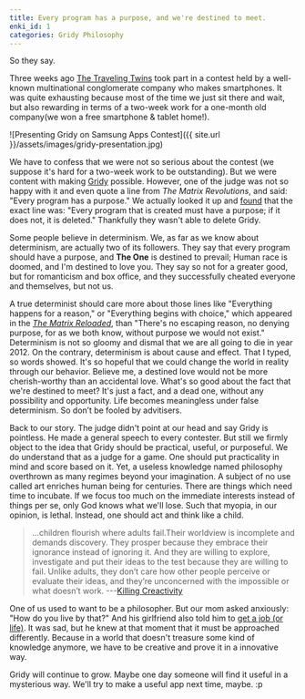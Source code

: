 ```yaml
---
title: Every program has a purpose, and we're destined to meet.
enki_id: 1
categories: Gridy Philosophy
---
```

So they say.

Three weeks ago [The Traveling Twins](http://ttwns.tw) took part in a contest held by a well-known multinational conglomerate company who makes smartphones. It was quite exhausting because most of the time we just sit there and wait, but also rewarding in terms of a two-week work for a one-month old company(we won a free smartphone & tablet home!).

![Presenting Gridy on Samsung Apps Contest]({{ site.url }}/assets/images/gridy-presentation.jpg)

We have to confess that we were not so serious about the contest (we suppose it's hard for a two-week work to be outstanding). But we were content with making [Gridy](http://ttwns.tw/gridy "Link to Gridy's website") possible. However, one of the judge was not so happy with it and even quote a line from *The Matrix Revolutions*, and said: "Every program has a purpose." We actually looked it up and [found](http://www.generationterrorists.com/quotes/the_matrix_revolutions.shtml) that the exact line was: "Every program that is created must have a purpose; if it does not, it is deleted." Thankfully they wasn't able to delete Gridy.

Some people believe in determinism. We, as far as we know about determinism, are actually two of its followers. They say that every program should have a purpose, and **The One** is destined to prevail; Human race is doomed, and I'm destined to love you. They say so not for a greater good, but for romanticism and box office, and they successfully cheated everyone and themselves, but not us.

A true determinist should care more about those lines like "Everything happens for a reason," or "Everything begins with choice," which appeared in the [*The Matrix Reloaded*](http://en.wikiquote.org/wiki/The_Matrix_Reloaded), than "There's no escaping reason, no denying purpose, for as we both know, without purpose we would not exist." Determinism is not so gloomy and dismal that we are all going to die in year 2012. On the contrary, determinism is about cause and effect. That I typed, so words showed. It's so hopeful that we could change the world in reality through our behavior. Believe me, a destined love would not be more cherish-worthy than an accidental love. What's so good about the fact that we're destined to meet? It's just a fact, and a dead one, without any possibility and opportunity. Life becomes meaningless under false determinism. So don’t be fooled by advitisers.

Back to our story. The judge didn't point at our head and say Gridy is pointless. He made a general speech to every contester. But still we firmly object to the idea that Gridy should be practical, useful, or purposeful. We do understand that as a judge for a game. One should put practicality in mind and score based on it. Yet, a useless knowledge named philosophy overthrown as many regimes beyond your imagination. A subject of no use called art enriches human being for centuries. There are things which need time to incubate. If we focus too much on the immediate interests instead of things per se, only God knows what we'll lose. Such that myopia, in our opinion, is lethal. Instead, one should act and think like a child.

> ...children flourish where adults fail.Their worldview is incomplete and demands discovery. They prosper because they embrace their ignorance instead of ignoring it. And they are willing to explore, investigate and put their ideas to the test because they are willing to fail. Unlike adults, they don’t care how other people perceive or evaluate their ideas, and they’re unconcerned with the impossible or what doesn’t work.
> ---[Killing Creactivity](http://bigthink.com/ideas/killing-creativity-why-kids-draw-pictures-of-monsters-and-adults-dont?)

One of us used to want to be a philosopher. But our mom asked anxiously: "How do you live by that?" And his girlfriend also told him to [get a job (or life)](http://lyrics.wikia.com/Oasis:The_Importance_Of_Being_Idle). It was sad, but he knew at that moment that it must be approached differently. Because in a world that doesn't treasure some kind of knowledge anymore, we have to be creative and prove it in a innovative way.

Gridy will continue to grow. Maybe one day someone will find it useful in a mysterious way. We'll try to make a useful app next time, maybe. :p
